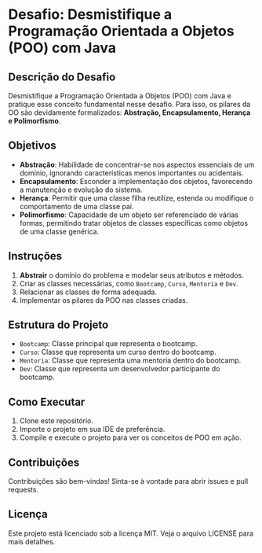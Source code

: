 # Desafio: Desmistifique a Programação Orientada a Objetos (POO) com Java

## Descrição do Desafio
Desmistifique a Programação Orientada a Objetos (POO) com Java e pratique esse conceito fundamental nesse desafio. Para isso, os pilares da OO são devidamente formalizados: **Abstração, Encapsulamento, Herança e Polimorfismo**.

## Objetivos
- **Abstração**: Habilidade de concentrar-se nos aspectos essenciais de um domínio, ignorando características menos importantes ou acidentais.
- **Encapsulamento**: Esconder a implementação dos objetos, favorecendo a manutenção e evolução do sistema.
- **Herança**: Permitir que uma classe filha reutilize, estenda ou modifique o comportamento de uma classe pai.
- **Polimorfismo**: Capacidade de um objeto ser referenciado de várias formas, permitindo tratar objetos de classes específicas como objetos de uma classe genérica.

## Instruções
1. **Abstrair** o domínio do problema e modelar seus atributos e métodos.
2. Criar as classes necessárias, como `Bootcamp`, `Curso`, `Mentoria` e `Dev`.
3. Relacionar as classes de forma adequada.
4. Implementar os pilares da POO nas classes criadas.

## Estrutura do Projeto
- `Bootcamp`: Classe principal que representa o bootcamp.
- `Curso`: Classe que representa um curso dentro do bootcamp.
- `Mentoria`: Classe que representa uma mentoria dentro do bootcamp.
- `Dev`: Classe que representa um desenvolvedor participante do bootcamp.

## Como Executar
1. Clone este repositório.
2. Importe o projeto em sua IDE de preferência.
3. Compile e execute o projeto para ver os conceitos de POO em ação.

## Contribuições
Contribuições são bem-vindas! Sinta-se à vontade para abrir issues e pull requests.

## Licença
Este projeto está licenciado sob a licença MIT. Veja o arquivo LICENSE para mais detalhes.
